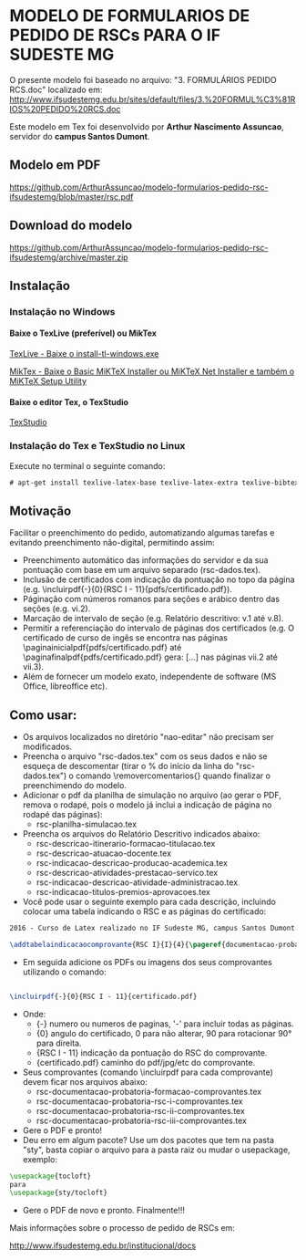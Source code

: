 # MODELO DE FORMULARIOS DE PEDIDO DE RSCs PARA O IF SUDESTE MG

O presente modelo foi baseado no arquivo: "3. FORMULÁRIOS PEDIDO RCS.doc" localizado em:
http://www.ifsudestemg.edu.br/sites/default/files/3.%20FORMUL%C3%81RIOS%20PEDIDO%20RCS.doc


Este modelo em Tex foi desenvolvido por **Arthur Nascimento Assuncao**, servidor do **campus Santos Dumont**.

## Modelo em PDF
https://github.com/ArthurAssuncao/modelo-formularios-pedido-rsc-ifsudestemg/blob/master/rsc.pdf

## Download do modelo
https://github.com/ArthurAssuncao/modelo-formularios-pedido-rsc-ifsudestemg/archive/master.zip

## Instalação

### Instalação no Windows

#### Baixe o TexLive (preferível) ou MikTex
[TexLive - Baixe o install-tl-windows.exe](http://tug.org/texlive/acquire-netinstall.html)

[MikTex - Baixe o Basic MiKTeX Installer ou MiKTeX Net Installer e também o MiKTeX Setup Utility](https://miktex.org/download)

#### Baixe o editor Tex, o TexStudio
[TexStudio](http://texstudio.sourceforge.net/#download)

### Instalação do Tex e TexStudio no Linux
Execute no terminal o seguinte comando:
```tex
# apt-get install texlive-latex-base texlive-latex-extra texlive-bibtex-extra texlive-fonts-recommended texlive-lang-portuguese texstudio
```

## Motivação
Facilitar o preenchimento do pedido, automatizando algumas tarefas e evitando preenchimento não-digital, permitindo assim: 

* Preenchimento automático das informações do servidor e da sua pontuação com base em um arquivo separado (rsc-dados.tex).
* Inclusão de certificados com indicação da pontuação no topo da página (e.g. \incluirpdf{-}{0}{RSC I - 11}{pdfs/certificado.pdf}).
* Páginação com números romanos para seções e arábico dentro das seções (e.g. vi.2).
* Marcação de intervalo de seção (e.g. Relatório descritivo: v.1 até v.8).
* Permitir a referenciação do intervalo de páginas dos certificados (e.g. O certificado de curso de ingês se encontra nas páginas \paginainicialpdf{pdfs/certificado.pdf} até \paginafinalpdf{pdfs/certificado.pdf} gera: [...] nas páginas vii.2 até vii.3).
* Além de fornecer um modelo exato, independente de software (MS Office, libreoffice etc).


## Como usar:
* Os arquivos localizados no diretório "nao-editar" não precisam ser modificados.
* Preencha o arquivo "rsc-dados.tex" com os seus dados e não se esqueça de descomentar (tirar o % do início da linha do "rsc-dados.tex") o comando \removercomentarios{} quando finalizar o preenchimendo do modelo.
* Adicionar o pdf da planilha de simulação no arquivo (ao gerar o PDF, remova o rodapé, pois o modelo já inclui a indicação de página no rodapé das páginas):
  * rsc-planilha-simulacao.tex
* Preencha os arquivos do Relatório Descritivo indicados abaixo:
  * rsc-descricao-itinerario-formacao-titulacao.tex
  * rsc-descricao-atuacao-docente.tex
  * rsc-indicacao-descricao-producao-academica.tex
  * rsc-descricao-atividades-prestacao-servico.tex
  * rsc-indicacao-descricao-atividade-administracao.tex
  * rsc-indicacao-titulos-premios-aprovacoes.tex
* Você pode usar o seguinte exemplo para cada descrição, incluindo colocar uma tabela indicando o RSC e as páginas do certificado:
```tex
2016 - Curso de Latex realizado no IF Sudeste MG, campus Santos Dumont. Documento Comprobatório: certificado.

\addtabelaindicacaocomprovante{RSC I}{I}{4}{\pageref{documentacao-probatoria-rsc-i}.\paginainicialpdf{pdf/certificado.pdf} a \pageref{documentacao-probatoria-rsc-i}.\paginafinalpdf{pdf/certificado.pdf}}
```
* Em seguida adicione os PDFs ou imagens dos seus comprovantes utilizando o comando:
```tex

\incluirpdf{-}{0}{RSC I - 11}{certificado.pdf}
```
* Onde:
  * {-} numero ou numeros de paginas, '-' para incluir todas as páginas.
  * {0} angulo do certificado, 0 para não alterar, 90 para rotacionar 90° para direita.
  * {RSC I - 11} indicação da pontuação do RSC do comprovante.
  * {certificado.pdf} caminho do pdf/jpg/etc do comprovante.
* Seus comprovantes (comando \incluirpdf para cada comprovante) devem ficar nos arquivos abaixo:
  * rsc-documentacao-probatoria-formacao-comprovantes.tex
  * rsc-documentacao-probatoria-rsc-i-comprovantes.tex
  * rsc-documentacao-probatoria-rsc-ii-comprovantes.tex
  * rsc-documentacao-probatoria-rsc-iii-comprovantes.tex
* Gere o PDF e pronto!
* Deu erro em algum pacote? Use um dos pacotes que tem na pasta "sty", basta copiar o arquivo para a pasta raiz ou mudar o usepackage, exemplo:
```tex
\usepackage{tocloft}
para
\usepackage{sty/tocloft}
```
* Gere o PDF de novo e pronto. Finalmente!!!


Mais informações sobre o processo de pedido de RSCs em:

http://www.ifsudestemg.edu.br/institucional/docs

